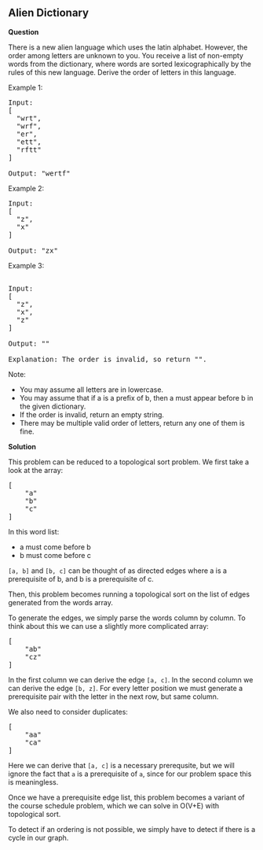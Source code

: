 <h2>Alien Dictionary</h2>

**Question**

There is a new alien language which uses the latin alphabet. However, the order among letters are unknown to you. You receive a list of non-empty words from the dictionary, where words are sorted lexicographically by the rules of this new language. Derive the order of letters in this language.

Example 1:
<pre>
Input:
[
  "wrt",
  "wrf",
  "er",
  "ett",
  "rftt"
]

Output: "wertf"
</pre>

Example 2:
<pre>
Input:
[
  "z",
  "x"
]

Output: "zx"
</pre>

Example 3:
<pre>

Input:
[
  "z",
  "x",
  "z"
] 

Output: "" 

Explanation: The order is invalid, so return "".
</pre>

Note:
- You may assume all letters are in lowercase.
- You may assume that if a is a prefix of b, then a must appear before b in the given dictionary.
- If the order is invalid, return an empty string.
- There may be multiple valid order of letters, return any one of them is fine.

**Solution**

This problem can be reduced to a topological sort problem. We first take a look at the array:

<pre>
[
    "a"
    "b"
    "c"
]
</pre>

In this word list:

- a must come before b
- b must come before c

```[a, b]``` and ```[b, c]``` can be thought of as directed edges where a is a prerequisite of b,
and b is a prerequisite of c.

Then, this problem becomes running a topological sort on the list of edges generated from the words array.

To generate the edges, we simply parse the words column by column. To think about this we can use a slightly 
more complicated array:

<pre>
[
    "ab"
    "cz"
]
</pre>

In the first column we can derive the edge ```[a, c]```.
In the second column we can derive the edge ```[b, z]```.
For every letter position we must generate a prerequisite pair with the letter in the next row, but same column.

We also need to consider duplicates:

<pre>
[
    "aa"
    "ca"
]
</pre>

Here we can derive that ```[a, c]``` is a necessary prerequsite, but we will ignore the fact that ```a``` is a
prerequisite of ```a```, since for our problem space this is meaningless.

Once we have a prerequisite edge list, this problem becomes a variant of the course schedule problem, which we can solve
in O(V+E) with topological sort.

To detect if an ordering is not possible, we simply have to detect if there is a cycle in our graph.



